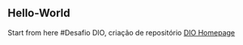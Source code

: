 ## Hello-World
Start from here
#Desafio DIO, criação de repositório
[DIO Homepage](https://www.google.com/url?sa=t&rct=j&q=&esrc=s&source=web&cd=&cad=rja&uact=8&ved=2ahUKEwi0tpjIo4D5AhWsupUCHd8PDZ4QFnoECBMQAQ&url=https%3A%2F%2Fwww.dio.me%2F&usg=AOvVaw3P75GLlstjORQVFDCyOyYk)
